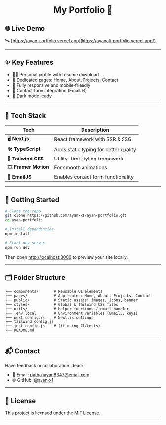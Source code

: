 <h1 align="center">My Portfolio 🚀</h1>

## 🌐 Live Demo

🛰️ [https://ayan-portfolio.vercel.app](https://ayanali-portfolio.vercel.app/)

---

## ✨ Key Features

- 🧑‍💻 Personal profile with resume download  
- 📁 Dedicated pages: Home, About, Projects, Contact  
- 📱 Fully responsive and mobile‑friendly  
- 💌 Contact form integration (EmailJS)  
- 🌙 Dark mode ready

---

## 🧰 Tech Stack

| Tech              | Description                        |
|------------------|------------------------------------|
| 🖥 **Next.js**      | React framework with SSR & SSG      |
| 🛠 **TypeScript**   | Adds static typing for better quality |
| 🎨 **Tailwind CSS** | Utility-first styling framework     |
| 🎞 **Framer Motion** | For smooth animations              |
| 📧 **EmailJS**      | Enables contact form functionality |

---

## 🚀 Getting Started

```bash
# Clone the repo
git clone https://github.com/ayan-x1/ayan-portfolio.git
cd ayan-portfolio

# Install dependencies
npm install

# Start dev server
npm run dev
````

Then open [http://localhost:3000](http://localhost:3000) to preview your site locally.

---

## 🗂 Folder Structure

```
├── components/       # Reusable UI elements
├── pages/            # App routes: Home, About, Projects, Contact
├── public/           # Static assets: images, icons, banner
├── styles/           # Global & Tailwind CSS files
├── utils/            # Helper functions / email handler
├── .env.local        # Environment variables (EmailJS keys)
├── next.config.js    # Next.js settings
├── tailwind.config.js
├── jest.config.js    # (if using CI/tests)
├── README.md
```

---

## 📬 Contact

Have feedback or collaboration ideas?

* 📧 Email: [pathanayan8347@email.com](mailto:pathanayan8347@email.com)
* 🌐 GitHub: [@ayan‑x1](https://github.com/ayan-x1)

---

## 📜 License

This project is licensed under the [MIT License](LICENSE).

---
